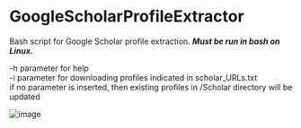 # GoogleScholarProfileExtractor

Bash script for Google Scholar profile extraction. **_Must be run in bash on Linux._**

-h parameter for help<br/>
-i parameter for downloading profiles indicated in scholar_URLs.txt<br/>
if no parameter is inserted, then existing profiles in /Scholar directory will be updated

![image](https://user-images.githubusercontent.com/25649121/141099133-5032820d-1385-411d-8ddb-7167dd355183.png)
